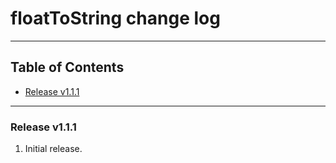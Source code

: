 # floatToString change log
---

## Table of Contents

* [Release v1.1.1](#release-v111)
---

### Release v1.1.1

1. Initial release.


